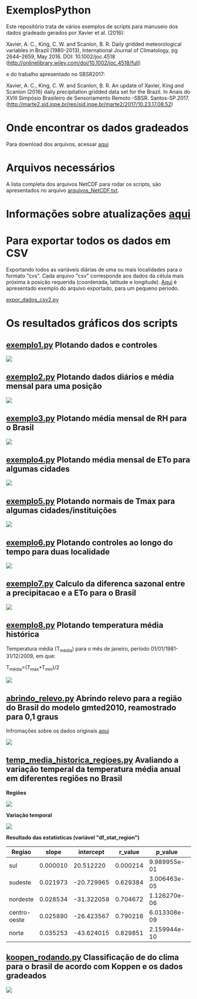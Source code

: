 # ExemplosPython
Este repositório trata de vários exemplos de scripts para manuseio dos dados gradeado gerados por Xavier et al. (2016):

Xavier, A. C., King, C. W. and Scanlon, B. R. Daily gridded meteorological variables in Brazil (1980-2013), International Journal of Climatology, pg 2644–2659, May 2016. DOI: 10.1002/joc.4518 (http://onlinelibrary.wiley.com/doi/10.1002/joc.4518/full)

e do trabalho apresentado no SBSR2017:

Xavier, A. C., King, C. W. and Scanlon, B. R. An update of Xavier, King and Scanlon (2016) daily precipitation gridded data set for the Brazil. In Anais do XVIII Simpósio Brasileiro de Sensoriamento Remoto -SBSR. Santos-SP.2017. (http://marte2.sid.inpe.br/rep/sid.inpe.br/marte2/2017/10.23.17.08.52)

# Onde encontrar os dados gradeados

Para download dos arquivos, acessar [aqui](https://www.dropbox.com/sh/awb2ghit03kf39c/AAD69uHiLxVN6IoAwIyXLQ3Pa?dl=0)

# Arquivos necessários
A lista completa dos arquivos NetCDF para rodar os scripts, são apresentados no arquivo [arquivos_NetCDF.txt](https://github.com/AlexandreCandidoXavier/ExemplosPython/blob/master/arquivos_NetCDF.txt).

# Informações sobre atualizações [aqui](https://sites.google.com/site/alexandrecandidoxavierufes/dados-meteorologicos-do-brasil)

# Para exportar todos os dados em CSV

Exportando todos as variáveis diárias de uma ou mais localidades para o formato "cvs". Cada arquivo "csv" corresponde aos dados da célula mais próxima à posição requerida (coordenada, latitude e longitude). [Aqui](https://github.com/AlexandreCandidoXavier/ExemplosPython/blob/master/lat-21.0_lon-44.1.csv) é apresentado exemplo do arquivo exportado, para um pequeno período.

[expor_dados_csv2.py](https://github.com/AlexandreCandidoXavier/ExemplosPython/blob/master/expor_dados_csv2.py)

# Os resultados gráficos dos scripts

## [exemplo1.py](https://github.com/AlexandreCandidoXavier/ExemplosPython/blob/master/exemplo1.py) Plotando dados e controles

![](https://github.com/AlexandreCandidoXavier/ExemplosPython/blob/master/figuras/Figure_1.png)

## [exemplo2.py](https://github.com/AlexandreCandidoXavier/ExemplosPython/blob/master/exemplo2.py) Plotando dados diários e média mensal para uma posição

![](https://github.com/AlexandreCandidoXavier/ExemplosPython/blob/master/figuras/Figure_2.png)


## [exemplo3.py](https://github.com/AlexandreCandidoXavier/ExemplosPython/blob/master/exemplo3.py) Plotando média mensal de RH para o Brasil

![](https://github.com/AlexandreCandidoXavier/ExemplosPython/blob/master/figuras/Figure_3.png)

## [exemplo4.py](https://github.com/AlexandreCandidoXavier/ExemplosPython/blob/master/exemplo4.py) Plotando média mensal de ETo para algumas cidades

![](https://github.com/AlexandreCandidoXavier/ExemplosPython/blob/master/figuras/Figure_4.png)

## [exemplo5.py](https://github.com/AlexandreCandidoXavier/ExemplosPython/blob/master/exemplo5.py) Plotando normais de Tmax para algumas  cidades/instituições

![](https://github.com/AlexandreCandidoXavier/ExemplosPython/blob/master/figuras/Figure_5.png)

## [exemplo6.py](https://github.com/AlexandreCandidoXavier/ExemplosPython/blob/master/exemplo6.py) Plotando controles ao longo do tempo para duas localidade

![](https://github.com/AlexandreCandidoXavier/ExemplosPython/blob/master/figuras/Figure_6.png)


## [exemplo7.py](https://github.com/AlexandreCandidoXavier/ExemplosPython/blob/master/exemplo7.py) Calculo da diferenca sazonal entre a precipitacao e a ETo para o Brasil 

![](https://github.com/AlexandreCandidoXavier/ExemplosPython/blob/master/figuras/Figure_7.png)


## [exemplo8.py](https://github.com/AlexandreCandidoXavier/ExemplosPython/blob/master/exemplo8.py) Plotando temperatura média histórica

Temperatura média (T<sub>média</sub>) para o mês de janeiro, período 01/01/1981-31/12/2009, em que:

T<sub>média</sub>=(T<sub>max</sub>+T<sub>min</sub>)/2

![](https://github.com/AlexandreCandidoXavier/ExemplosPython/blob/master/figuras/Figure_8.png)


## [abrindo_relevo.py](https://github.com/AlexandreCandidoXavier/ExemplosPython/blob/master/abrindo_relevo.py) Abrindo relevo para a região do Brasil do modelo gmted2010, reamostrado para 0,1 graus

Infromações sobre os dados originais [aqui](https://pubs.usgs.gov/of/2011/1073/pdf/of2011-1073.pdf)

![](https://github.com/AlexandreCandidoXavier/ExemplosPython/blob/master/figuras/gmted2010_reamostrado.png)

## [temp_media_historica_regioes.py](https://github.com/AlexandreCandidoXavier/ExemplosPython/blob/master/temp_media_historica_regioes.py) Avaliando a variação temperal da temperatura média anual em diferentes regiões no Brasil 

**Regiões**

![](https://github.com/AlexandreCandidoXavier/ExemplosPython/blob/master/figuras/regioes.png)

**Variação temporal**

![](https://github.com/AlexandreCandidoXavier/ExemplosPython/blob/master/figuras/tmean_temporal_regioes.png)


**Resultado das estatisticas (variável "df_stat_region")**

| Regiao        |   slope  | intercept   | r_value   |     p_value |   std_err |
| ------------- | -------- | ----------- | --------- | ----------- | --------- |
| sul           | 0.000010 |  20.512220  | 0.000214  | 9.989955e-01|  0.007881 |
| sudeste       | 0.021973 | -20.729965  | 0.629384  | 3.006463e-05|  0.004586 |
| nordeste      | 0.028534 | -31.322058  | 0.704672  | 1.126270e-06|  0.004856 |
| centro-oeste  | 0.025890 | -26.423567  | 0.790216  | 6.013308e-09|  0.003394 |
| norte         | 0.035253 | -43.624015  | 0.829851  | 2.159944e-10|  0.004007 |


## [koopen_rodando.py](https://github.com/AlexandreCandidoXavier/ExemplosPython/blob/master/koopen_rodando.py) Classificação de do clima para o brasil de acordo com Koppen e os dados gradeados

![](https://github.com/AlexandreCandidoXavier/ExemplosPython/blob/master/figuras/koppen_brasil.png)
